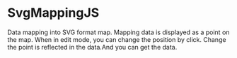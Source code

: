 # SvgMappingJS
Data mapping into SVG format map.
Mapping data is displayed as a point on the map.
When in edit mode, you can change the position by click.
Change the point is reflected in the data.And you can get the data.